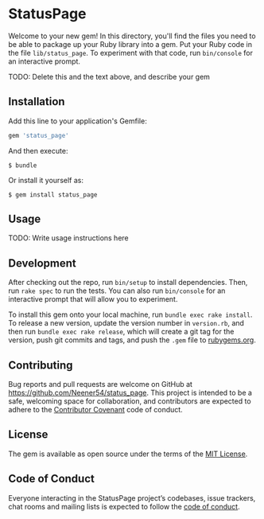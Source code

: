 # StatusPage

Welcome to your new gem! In this directory, you'll find the files you need to be able to package up your Ruby library into a gem. Put your Ruby code in the file `lib/status_page`. To experiment with that code, run `bin/console` for an interactive prompt.

TODO: Delete this and the text above, and describe your gem

## Installation

Add this line to your application's Gemfile:

```ruby
gem 'status_page'
```

And then execute:

    $ bundle

Or install it yourself as:

    $ gem install status_page

## Usage

TODO: Write usage instructions here

## Development

After checking out the repo, run `bin/setup` to install dependencies. Then, run `rake spec` to run the tests. You can also run `bin/console` for an interactive prompt that will allow you to experiment.

To install this gem onto your local machine, run `bundle exec rake install`. To release a new version, update the version number in `version.rb`, and then run `bundle exec rake release`, which will create a git tag for the version, push git commits and tags, and push the `.gem` file to [rubygems.org](https://rubygems.org).

## Contributing

Bug reports and pull requests are welcome on GitHub at https://github.com/Neener54/status_page. This project is intended to be a safe, welcoming space for collaboration, and contributors are expected to adhere to the [Contributor Covenant](http://contributor-covenant.org) code of conduct.

## License

The gem is available as open source under the terms of the [MIT License](https://opensource.org/licenses/MIT).

## Code of Conduct

Everyone interacting in the StatusPage project’s codebases, issue trackers, chat rooms and mailing lists is expected to follow the [code of conduct](https://github.com/Neener54/status_page/blob/master/CODE_OF_CONDUCT.md).

